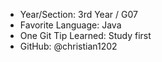 - Year/Section: 3rd Year / G07
- Favorite Language: Java
- One Git Tip Learned: Study first
- GitHub: @christian1202